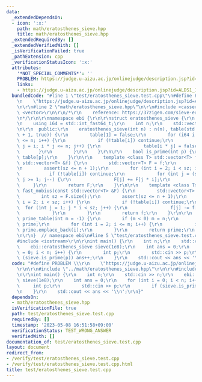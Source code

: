 ```yaml
---
data:
  _extendedDependsOn:
  - icon: ':x:'
    path: math/eratosthenes_sieve.hpp
    title: math/eratosthenes_sieve.hpp
  _extendedRequiredBy: []
  _extendedVerifiedWith: []
  _isVerificationFailed: true
  _pathExtension: cpp
  _verificationStatusIcon: ':x:'
  attributes:
    '*NOT_SPECIAL_COMMENTS*': ''
    PROBLEM: https://judge.u-aizu.ac.jp/onlinejudge/description.jsp?id=ALDS1_1_C
    links:
    - https://judge.u-aizu.ac.jp/onlinejudge/description.jsp?id=ALDS1_1_C
  bundledCode: "#line 1 \"test/eratosthenes_sieve.test.cpp\"\n#define PROBLEM \\\r\
    \n    \"https://judge.u-aizu.ac.jp/onlinejudge/description.jsp?id=ALDS1_1_C\"\r\
    \n\r\n#line 2 \"math/eratosthenes_sieve.hpp\"\n\r\n#include <cassert>\r\n#include\
    \ <vector>\r\n\r\n/*\r\n    reference: https://37zigen.com/sieve-eratosthenes/\r\
    \n*/\r\n\r\nnamespace ebi {\r\n\r\nstruct eratosthenes_sieve {\r\n  private:\r\
    \n    using i64 = std::int_fast64_t;\r\n    int n;\r\n    std::vector<bool> table;\r\
    \n\r\n  public:\r\n    eratosthenes_sieve(int n) : n(n), table(std::vector<bool>(n\
    \ + 1, true)) {\r\n        table[1] = false;\r\n        for (i64 i = 2; i * i\
    \ <= n; i++) {\r\n            if (!table[i]) continue;\r\n            for (i64\
    \ j = i; i * j <= n; j++) {\r\n                table[i * j] = false;\r\n     \
    \       }\r\n        }\r\n    }\r\n\r\n    bool is_prime(int p) {\r\n        return\
    \ table[p];\r\n    }\r\n\r\n    template <class T> std::vector<T> fast_zeta(const\
    \ std::vector<T> &f) {\r\n        std::vector<T> F = f;\r\n        int sz = f.size();\r\
    \n        assert(sz <= n + 1);\r\n        for (int i = 2; i < sz; i++) {\r\n \
    \           if (!table[i]) continue;\r\n            for (int j = (sz - 1) / i;\
    \ j >= 1; j--) {\r\n                F[j] += F[j * i];\r\n            }\r\n   \
    \     }\r\n        return F;\r\n    }\r\n\r\n    template <class T> std::vector<T>\
    \ fast_mobius(const std::vector<T> &F) {\r\n        std::vector<T> f = F;\r\n\
    \        int sz = F.size();\r\n        assert(sz <= n + 1);\r\n        for (int\
    \ i = 2; i < sz; i++) {\r\n            if (!table[i]) continue;\r\n          \
    \  for (int j = 1; j * i < sz; j++) {\r\n                f[j] -= f[j * i];\r\n\
    \            }\r\n        }\r\n        return f;\r\n    }\r\n\r\n    std::vector<int>\
    \ prime_table(int m = -1) {\r\n        if (m < 0) m = n;\r\n        std::vector<int>\
    \ prime;\r\n        for (int i = 2; i <= m; i++) {\r\n            if (table[i])\
    \ prime.emplace_back(i);\r\n        }\r\n        return prime;\r\n    }\r\n};\r\
    \n\r\n}  // namespace ebi\n#line 5 \"test/eratosthenes_sieve.test.cpp\"\n\r\n\
    #include <iostream>\r\n\r\nint main() {\r\n    int n;\r\n    std::cin >> n;\r\n\
    \    ebi::eratosthenes_sieve sieve(1e8);\r\n    int ans = 0;\r\n    for (int i\
    \ = 0; i < n; i++) {\r\n        int p;\r\n        std::cin >> p;\r\n        if\
    \ (sieve.is_prime(p)) ans++;\r\n    }\r\n    std::cout << ans << '\\n';\r\n}\n"
  code: "#define PROBLEM \\\r\n    \"https://judge.u-aizu.ac.jp/onlinejudge/description.jsp?id=ALDS1_1_C\"\
    \r\n\r\n#include \"../math/eratosthenes_sieve.hpp\"\r\n\r\n#include <iostream>\r\
    \n\r\nint main() {\r\n    int n;\r\n    std::cin >> n;\r\n    ebi::eratosthenes_sieve\
    \ sieve(1e8);\r\n    int ans = 0;\r\n    for (int i = 0; i < n; i++) {\r\n   \
    \     int p;\r\n        std::cin >> p;\r\n        if (sieve.is_prime(p)) ans++;\r\
    \n    }\r\n    std::cout << ans << '\\n';\r\n}"
  dependsOn:
  - math/eratosthenes_sieve.hpp
  isVerificationFile: true
  path: test/eratosthenes_sieve.test.cpp
  requiredBy: []
  timestamp: '2023-05-08 16:51:58+09:00'
  verificationStatus: TEST_WRONG_ANSWER
  verifiedWith: []
documentation_of: test/eratosthenes_sieve.test.cpp
layout: document
redirect_from:
- /verify/test/eratosthenes_sieve.test.cpp
- /verify/test/eratosthenes_sieve.test.cpp.html
title: test/eratosthenes_sieve.test.cpp
---
```

